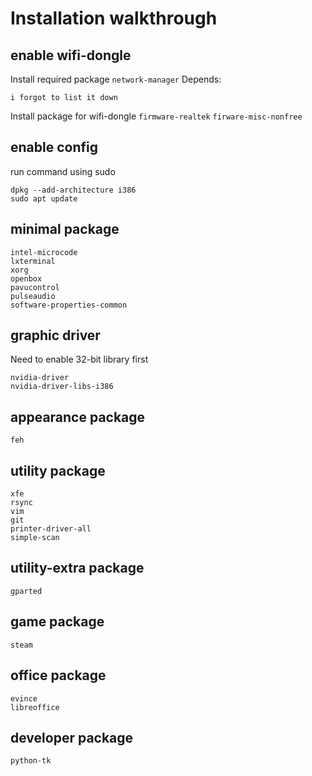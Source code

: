 # Installation walkthrough

## enable wifi-dongle
Install required package
`network-manager`
Depends:
```
i forgot to list it down
```
Install package for wifi-dongle
`firmware-realtek`
`firware-misc-nonfree`

## enable config
run command using sudo
```
dpkg --add-architecture i386
sudo apt update
```

## minimal package
```
intel-microcode
lxterminal
xorg
openbox
pavucontrol
pulseaudio
software-properties-common
```

## graphic driver
Need to enable 32-bit library first
```
nvidia-driver
nvidia-driver-libs-i386
```

## appearance package
```
feh
```

## utility package
```
xfe
rsync
vim
git
printer-driver-all
simple-scan
```

## utility-extra package
```
gparted
```

## game package
```
steam
```

## office package
```
evince
libreoffice
```

## developer package
```
python-tk
```
